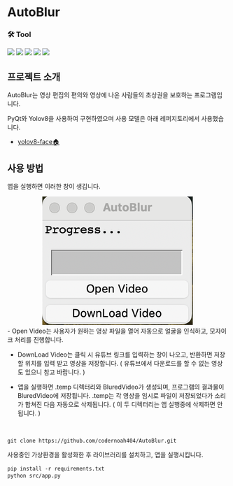 # AutoBlur

### 🛠 Tool
<img src="https://img.shields.io/badge/Python-3766AB?style=flat-square&logo=Python&logoColor=white"/> <img src="https://img.shields.io/badge/TensorFlow-FF6F00?style=flat-square&logo=TensorFlow&logoColor=white"/> <img src="https://img.shields.io/badge/PyTorch-EE4C2C?style=flat-square&logo=PyTorch&logoColor=white"/> <img src="https://img.shields.io/badge/VSCode-007ACC?style=flat-square&logo=Visual Studio Code&logoColor=white"/> <img src="https://img.shields.io/badge/pyqt-47A248?style=flat-square&logo=Python&logoColor=white"/> 


## 프로젝트 소개

AutoBlur는 영상 편집의 편의와 영상에 나온 사람들의 초상권을 보호하는 프로그램입니다.

PyQt와 Yolov8을 사용하여 구현하였으며 사용 모델은 아래 레퍼지토리에서 사용했습니다.

- [yolov8-face🏠](https://github.com/akanametov/yolov8-face)



## 사용 방법

앱을 실행하면 이러한 창이 생깁니다.
<div align="center">
   <img src="image.png">

</div>
- Open Video는 사용자가 원하는 영상 파일을 열어 자동으로 얼굴을 인식하고, 모자이크 처리를 진행합니다. 

- DownLoad Video는 클릭 시 유튜브 링크를 입력하는 창이 나오고, 반환하면 저장할 위치를 입력 받고 영상을 저장합니다. ( 유튜브에서 다운로드를 할 수 없는 영상도 있으니 참고 바랍니다. )

- 앱을 실행하면 .temp 디렉터리와 BluredVideo가 생성되며, 프로그램의 결과물이 BluredVideo에 저장됩니다. .temp는 각 영상을 임시로 파일이 저장되었다가 소리가 합쳐진 다음 자동으로 삭제됩니다. ( 이 두 디렉터리는 앱 실행중에 삭제하면 안됩니다. )

<br>

```
git clone https://github.com/codernoah404/AutoBlur.git
```

사용중인 가상환경을 활성화한 후 라이브러리를 설치하고, 앱을 실행시킵니다.

```
pip install -r requirements.txt
python src/app.py
```
